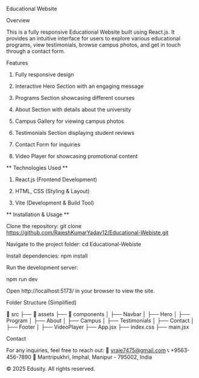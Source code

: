 Educational Website

Overview

This is a fully responsive Educational Website built using React.js. It provides an intuitive interface for users to explore various educational programs, view testimonials, browse campus photos, and get in touch through a contact form.

Features

1. Fully responsive design

2. Interactive Hero Section with an engaging message

3. Programs Section showcasing different courses

4. About Section with details about the university

5. Campus Gallery for viewing campus photos

6. Testimonials Section displaying student reviews

7. Contact Form for inquiries

8. Video Player for showcasing promotional content

** Technologies Used **

1. React.js (Frontend Development)

2. HTML, CSS (Styling & Layout)

3. Vite (Development & Build Tool)

** Installation & Usage **

Clone the repository: git clone https://github.com/RajeshKumarYadav12/Educational-Webiste.git

Navigate to the project folder: cd Educational-Webiste

Install dependencies: npm install

Run the development server:

npm run dev

Open http://localhost:5173/ in your browser to view the site.

Folder Structure (Simplified)

📂 src
├── 📁 assets 
├── 📁 components 
│ ├── Navbar 
│ ├── Hero 
│ ├── Program 
│ ├── About 
│ ├── Campus 
│ ├── Testimonials 
│ ├── Contact 
│ ├── Footer 
│ ├── VideoPlayer 
├── App.jsx 
├── index.css 
├── main.jsx 

Contact

For any inquiries, feel free to reach out:
📧 yraje7475@gmail.com
📞 +9563-456-7890
📍 Mantripukhri, Imphal, Manipur - 795002, India

© 2025 Edusity. All rights reserved.
